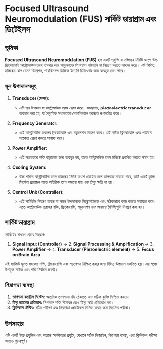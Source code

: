 # Focused Ultrasound Neuromodulation (FUS) সার্কিট ডায়াগ্রাম এবং ডিটেইলস

## ভূমিকা
**Focused Ultrasound Neuromodulation (FUS)** হল একটি প্রযুক্তি যা মস্তিষ্কের নির্দিষ্ট অংশে উচ্চ ফ্রিকোয়েন্সি আল্ট্রাসাউন্ড তরঙ্গ ব্যবহার করে স্নায়ুকোষের সিগন্যাল পরিবর্তন বা নিয়ন্ত্রণ করতে সাহায্য করে। এটি বিভিন্ন মস্তিষ্কের রোগ যেমন ডিপ্রেশন, পারকিনসন্স ডিজিজ ইত্যাদি চিকিৎসার জন্য ব্যবহৃত হতে পারে।

## মূল উপাদানসমূহ

1. **Transducer (সেন্সর):**
   - এটি মূল উপাদান যা আল্ট্রাসাউন্ড তরঙ্গ প্রেরণ করে। সাধারণত, **piezoelectric transducer** ব্যবহার করা হয়, যা বৈদ্যুতিক সংকেতকে মেকানিক্যাল তরঙ্গতে রূপান্তরিত করে।

2. **Frequency Generator:**
   - এটি আল্ট্রাসাউন্ড তরঙ্গের ফ্রিকোয়েন্সি এবং মডুলেশন নিয়ন্ত্রণ করে। এটি সঠিক ফ্রিকোয়েন্সি এবং প্যাটার্নে সংকেত প্রেরণ করতে সাহায্য করে।

3. **Power Amplifier:**
   - এটি সংকেতের শক্তি বাড়ানোর জন্য ব্যবহৃত হয়, যাতে আল্ট্রাসাউন্ড তরঙ্গ মস্তিষ্কে প্রবাহিত করতে সক্ষম হয়।

4. **Cooling System:**
   - উচ্চ শক্তির আল্ট্রাসাউন্ড তরঙ্গ মস্তিষ্কের নির্দিষ্ট অংশে প্রবাহিত হলে তাপমাত্রা বাড়তে পারে, তাই একটি কুলিং সিস্টেম প্রয়োজন যাতে অতিরিক্ত তাপ কমানো যায় এবং টিস্যু ক্ষতি না হয়।

5. **Control Unit (Controller):**
   - এটি সার্কিটের নিয়ন্ত্রণ ব্যবস্থা যা সমস্ত উপাদানকে সিঙ্ক্রোনাইজড এবং সঠিকভাবে কাজ করতে সহায়তা করে। এতে আল্ট্রাসাউন্ড তরঙ্গের শক্তি, ফ্রিকোয়েন্সি, মডুলেশন এবং অন্যান্য বৈশিষ্ট্যগুলি নিয়ন্ত্রণ করা হয়।

## সার্কিট ডায়াগ্রাম

সার্কিটের সাধারণ প্রবাহ নিম্নরূপ:

1. **Signal Input (Controller)** → 2. **Signal Processing & Amplification** → 3. **Power Amplifier** → 4. **Transducer (Piezoelectric element)** → 5. **Focus on Brain Area**

এই সার্কিটে মূলত সংকেত শক্তি, ফ্রিকোয়েন্সি এবং মডুলেশন নিশ্চিত করার জন্য বিভিন্ন উপাদান একত্রিত হয়। এর মধ্যে উপযুক্ত সাইজ এবং শক্তি নির্বাচন জরুরি।

## নিরাপত্তা ব্যবস্থা

1. **তাপমাত্রা কন্ট্রোল সিস্টেম:** অত্যধিক তাপমাত্রা বৃদ্ধি ঠেকাতে এবং সঠিক কুলিং নিশ্চিত করতে।
2. **টিস্যু ড্যামেজ প্রতিরোধ:** সিগন্যাল শক্তি সীমাবদ্ধ রেখে টিস্যু ক্ষতি প্রতিরোধ করা।
3. **ক্লিনিকাল টেস্টিং:** সঠিক পরীক্ষা এবং নিরাপত্তা প্রোটোকল নিশ্চিত করার জন্য নিয়মিত পরীক্ষা।

## উপসংহার
এটি একটি উচ্চ প্রযুক্তির এবং অত্যন্ত স্পর্শকাতর প্রযুক্তি, যেখানে সঠিক ডিজাইন, নিরাপত্তা ব্যবস্থা, এবং ক্লিনিকাল পরীক্ষা অত্যন্ত গুরুত্বপূর্ণ।